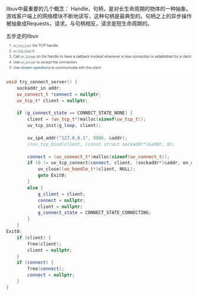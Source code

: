 
libuv中最重要的几个概念：
Handle，句柄，是对长生命周期的物体的一种抽象。游戏客户端上的网络模块不断地读写，这种句柄是最典型的。句柄之上的异步操作被抽象成Requests，请求。与句柄相反，请求是短生命周期的。

五步走的libuv
![](./markdown_pic/server-1.jpg)
```cpp
void try_connect_server() {
    sockaddr_in addr;
    uv_connect_t *connect = nullptr;
    uv_tcp_t* client = nullptr;

    if (g_connect_state == CONNECT_STATE_NONE) {
        client = (uv_tcp_t*)malloc(sizeof(uv_tcp_t));
        uv_tcp_init(g_loop, client);

        uv_ip4_addr("127.0.0.1", 8086, &addr);
        //uv_tcp_bind(client, (const struct sockaddr*)&addr, 0);

        connect = (uv_connect_t*)malloc(sizeof(uv_connect_t));
        if (0 != uv_tcp_connect(connect, client, (sockaddr*)&addr, on_connected)) {
            uv_close((uv_handle_t*)client, NULL);
            goto Exit0;
        }
        else {
            g_client = client;
            connect = nullptr;
            client = nullptr;
            g_connect_state = CONNECT_STATE_CONNECTING;
        }
    }
Exit0:
    if (client) {
        free(client);
        client = nullptr;
    }
    if (connect) {
        free(connect);
        connect = nullptr;
    }
}
```
